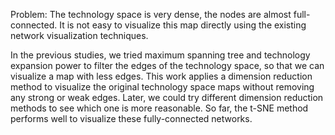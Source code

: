 Problem: The technology space is very dense, the nodes are almost full-connected. It is not easy to visualize this map directly using the existing network visualization techniques. 

In the previous studies, we tried maximum spanning tree and technology expansion power to filter the edges of the technology space, so that we can visualize a map with less edges. This work applies a dimension reduction method to visualize the original technology space maps without removing any strong or weak edges. Later, we could try different dimension reduction methods to see which one is more reasonable. So far, the t-SNE method performs well to visualize these fully-connected networks.
